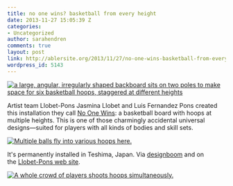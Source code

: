 ```yaml
---
title: no one wins? basketball from every height
date: 2013-11-27 15:05:39 Z
categories:
- Uncategorized
author: sarahendren
comments: true
layout: post
link: http://ablersite.org/2013/11/27/no-one-wins-basketball-from-every-height/
wordpress_id: 5143
---
```


[![a large, angular, irregularly shaped backboard sits on two poles to make space for six basketball hoops, staggered at different heights](http://ablersite.files.wordpress.com/2013/11/img_1232-copia.jpg)](http://ablersite.files.wordpress.com/2013/11/img_1232-copia.jpg)

Artist team Llobet-Pons Jasmina Llobet and Luis Fernandez Pons created this installation they call [No One Wins](http://www.llobet-pons.net/llobet-pons3/2013/noonewinsmultibasket/multibasket.html): a basketball board with hoops at multiple heights. This is one of those charmingly accidental universal designs—suited for players with all kinds of bodies and skill sets.

[![Multiple balls fly into various hoops here.](http://ablersite.files.wordpress.com/2013/11/img_1309-copia.jpg)](http://ablersite.files.wordpress.com/2013/11/img_1309-copia.jpg)

It's permanently installed in Teshima, Japan. Via [designboom](http://www.designboom.com/design/no-one-wins-multibasket-backboard-by-llobet-pons-11-10-2013/) and on the [Llobet-Pons web site](http://www.llobet-pons.net/llobet-pons3/2013/noonewinsmultibasket/multibasket.html).

[![A whole crowd of players shoots hoops simultaneously.](http://ablersite.files.wordpress.com/2013/11/tothom-fotos-by_setouchi-triennale-2013-executive-committee-copia.jpg)](http://ablersite.files.wordpress.com/2013/11/tothom-fotos-by_setouchi-triennale-2013-executive-committee-copia.jpg)
